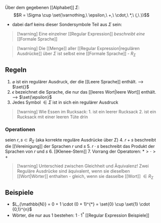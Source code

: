 Über dem gegebenen [[Alphabet]] $\Sigma$:
$$R = \Sigma \cup \set{\varnothing,\ \epsilon,\ +,\ \cdot,\ *,\ (,\ )}$$
- dabei darf keins dieser Sondersymbole Teil aus $\Sigma$ sein: 

> [!warning] Eine einzelner [[Regular Expression]] _beschreibt eine_ [[Formale Sprache]]

> [!warning] Die [[Menge]] aller [[Regular Expression|regulären Ausdrücke]] über $\Sigma$ ist selbst eine [[Formale Sprache]] - $R_{\Sigma}$




## Regeln
1. $\varnothing$ ist ein regulärer Ausdruck, der die [[Leere Sprache]] enthält. --> $\set{}$
2. $\epsilon$ bezeichnet die Sprache, die nur das [[leeres Wort|leere Wort]] enthält. --> $\set{\epsilon}$
3. Jedes Symbol $\in \Sigma$ ist in sich ein regulärer Ausdruck
> [!warning] Wie Essen im Rucksack:
> 1\. ist ein leerer Rucksack
> 2\. ist ein Rucksack mit einer leeren Tüte drin

### Operationen
seien $r, s \subset R_{\Sigma}$ (aka korrekte reguläre Ausdrücke über $\Sigma$)
4. $r+s$ beschreibt die [[Vereinigung]] der Sprachen $r$ und $s$
5. $r\cdot s$ beschreibt das Produkt der Sprachen von $r$ und $s$
6. [[Klenee-Stern]]
7. Vorrang der Operatoren: $* \gt \cdot \gt +$ 

> [!warning] Unterschied zwischen Gleichheit und Äquivalenz!
> Zwei Reguläre Ausdrücke sind äquivalent, wenn sie dieselben [[Wort|Wörter]] enthalten - gleich, wenn sie dasselbe [[Wort]] $\in R_{\Sigma}$ 

## Beispiele
- $L_{\mathbb{N}} = 0 + 1 \cdot (0 + 1)^{*} = \set{0} \cup \set{1} \cdot {0,1}^{n}$
- Wörter, die nur aus $1$ bestehen: $1 \cdot 1^{*}$ 
[[Regular Expression Beispiele]]
